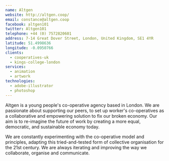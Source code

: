 ```yaml
---
name: Altgen
website: http://altgen.coop/
email: constance@altgen.coop
facebook: altgen101
twitter: Altgen101
telephone: +44 (0) 7572820601
address: 7-14 Great Dover Street, London, United Kingdom, SE1 4YR
latitude: 51.4998636
longitude: -0.0950766
clients:
  - cooperatives-uk
  - kings-college-london
services:
  - animation
  - artwork
technologies:
  - adobe-illustrator
  - photoshop
---
```

Altgen is a young people's co-operative agency based in London. We are passionate about supporting our peers, to set up worker's co-operatives as a collaborative and empowering solution to fix our broken economy. Our aim is to re-imagine the future of work by creating a more equal, democratic, and sustainable economy today.

We are constantly experimenting with the co-operative model and principles, adapting this tried-and-tested form of collective organisation for the 21st century. We are always iterating and improving the way we collaborate, organise and communicate.
